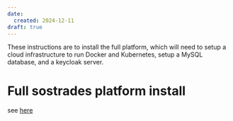 ```yaml
---
date:
  created: 2024-12-11
draft: true
---
```


These instructions are to install the full platform, which will need to setup a cloud infrastructure to run Docker and Kubernetes, setup a MySQL database, and a keycloak server.

# Full sostrades platform install
see [here]("https://sostrades-dev-tools.readthedocs.io/en/latest/installation.html")

